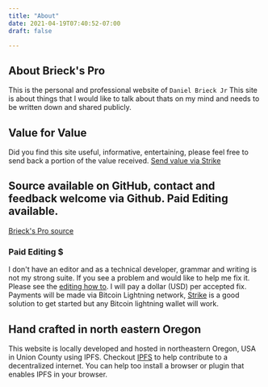 ```yaml
---
title: "About"
date: 2021-04-19T07:40:52-07:00
draft: false

---
```


## About Brieck's Pro
This is the personal and professional website of `Daniel Brieck Jr` This site is about things that I would like to talk about thats on my mind and needs to be written down and shared publicly.

## Value for Value

Did you find this site useful, informative, entertaining, please feel free to send back a portion of the value received.  [Send value via Strike](https://strike.me/mrdaniel) 

## Source available on GitHub, contact and feedback welcome via Github. Paid Editing available.

[Brieck's Pro source](https://github.com/djbrieck/brieckspro)

###  Paid Editing $
 I don't have an editor and as a technical developer, grammar and writing is not my strong suite. If you see a problem and would like to help me fix it. Please see the [editing how to](/posts/how-to-edit-this-site/). I will pay a dollar (USD) per accepted fix. Payments will be made via Bitcoin Lightning network, [Strike](https://strike.me) is a good solution to get started but any Bitcoin lightning wallet will work.

## Hand crafted in north eastern Oregon 
This website is locally developed and hosted in northeastern Oregon, USA in Union County using IPFS. Checkout [IPFS](https://ipfs.io/) to help contribute to a decentralized internet. You can help too install a browser or plugin that enables IPFS in your browser.



